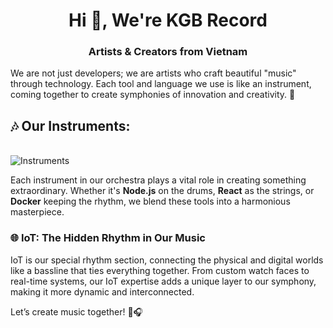 <h1 align="center">Hi 🎵, We're KGB Record</h1>
<h3 align="center">Artists & Creators from Vietnam</h3>

We are not just developers; we are artists who craft beautiful "music" through technology. Each tool and language we use is like an instrument, coming together to create symphonies of innovation and creativity. 🎼

## 🎶 Our Instruments:
\
![Instruments](https://skillicons.dev/icons?i=nodejs,js,ts,cs,java,go,python,maven,opencv,docker,postman,git,mongo,express,nest,mysql,graphql,md,supabase,bots,gcp,postgres,prisma,kafka,nginx,redis,unity,next,react,html,css,jquery,bootstrap,tailwind,redis,flutter)

Each instrument in our orchestra plays a vital role in creating something extraordinary. Whether it's **Node.js** on the drums, **React** as the strings, or **Docker** keeping the rhythm, we blend these tools into a harmonious masterpiece.

### 🌐 IoT: The Hidden Rhythm in Our Music
IoT is our special rhythm section, connecting the physical and digital worlds like a bassline that ties everything together. From custom watch faces to real-time systems, our IoT expertise adds a unique layer to our symphony, making it more dynamic and interconnected.

Let’s create music together! 🎤🎧
